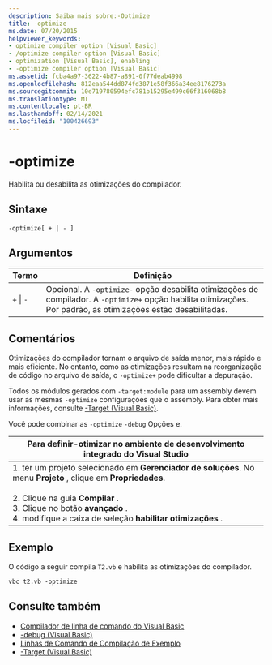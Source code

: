 ```yaml
---
description: Saiba mais sobre:-Optimize
title: -optimize
ms.date: 07/20/2015
helpviewer_keywords:
- optimize compiler option [Visual Basic]
- /optimize compiler option [Visual Basic]
- optimization [Visual Basic], enabling
- -optimize compiler option [Visual Basic]
ms.assetid: fcba4a97-3622-4b87-a891-0f77deab4998
ms.openlocfilehash: 812eaa544dd874fd3871e58f366a34ee8176273a
ms.sourcegitcommit: 10e719780594efc781b15295e499c66f316068b8
ms.translationtype: MT
ms.contentlocale: pt-BR
ms.lasthandoff: 02/14/2021
ms.locfileid: "100426693"
---
```

# <a name="-optimize"></a>-optimize

Habilita ou desabilita as otimizações do compilador.  
  
## <a name="syntax"></a>Sintaxe  
  
```console  
-optimize[ + | - ]  
```  
  
## <a name="arguments"></a>Argumentos  
  
|Termo|Definição|  
|---|---|  
|`+` &#124; `-`|Opcional. A `-optimize-` opção desabilita otimizações de compilador. A `-optimize+` opção habilita otimizações. Por padrão, as otimizações estão desabilitadas.|  
  
## <a name="remarks"></a>Comentários  

 Otimizações do compilador tornam o arquivo de saída menor, mais rápido e mais eficiente. No entanto, como as otimizações resultam na reorganização de código no arquivo de saída, o `-optimize+` pode dificultar a depuração.  
  
 Todos os módulos gerados com `-target:module` para um assembly devem usar as mesmas `-optimize` configurações que o assembly. Para obter mais informações, consulte [-Target (Visual Basic)](target.md).  
  
 Você pode combinar as `-optimize` `-debug` Opções e.  
  
|Para definir-otimizar no ambiente de desenvolvimento integrado do Visual Studio|  
|---|  
|1. ter um projeto selecionado em **Gerenciador de soluções**. No menu **Projeto** , clique em **Propriedades**.<br />     <br />2. Clique na guia **Compilar** .<br />3. Clique no botão **avançado** .<br />4. modifique a caixa de seleção **habilitar otimizações** .|  
  
## <a name="example"></a>Exemplo  

 O código a seguir compila `T2.vb` e habilita as otimizações do compilador.  
  
```console
vbc t2.vb -optimize  
```  
  
## <a name="see-also"></a>Consulte também

- [Compilador de linha de comando do Visual Basic](index.md)
- [-debug (Visual Basic)](debug.md)
- [Linhas de Comando de Compilação de Exemplo](sample-compilation-command-lines.md)
- [-Target (Visual Basic)](target.md)
